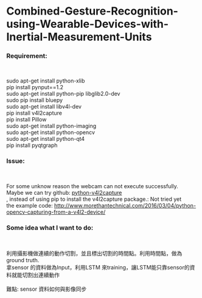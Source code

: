 # Combined-Gesture-Recognition-using-Wearable-Devices-with-Inertial-Measurement-Units
<h3>Requirement:</h3> <br />


  sudo apt-get install python-xlib<br />
  pip install pynput==1.2<br />
  sudo apt-get install python-pip libglib2.0-dev<br />
  sudo pip install bluepy<br />
  sudo apt-get install libv4l-dev<br />
  pip install v4l2capture<br />
  pip install Pillow<br />
  sudo apt-get install python-imaging<br />
  sudo apt-get install python-opencv<br />
  sudo apt-get install python-qt4<br />
  pip install pyqtgraph<br />
  
  
<h3>Issue: </h3><br />


  For some unknow reason the webcam can not execute successfully. <br />
  Maybe we can try github: <a href=https://github.com/gebart/python-v4l2capture> python-v4l2capture </a><br />
  , instead of using pip to install the v4l2capture package.: Not tried yet <br />
  the example code: http://www.morethantechnical.com/2016/03/04/python-opencv-capturing-from-a-v4l2-device/
<h3>Some idea what I want to do:</h3><br />


  利用攝影機做連續的動作切割，並且標出切割的時間點。利用時間點，做為ground truth. <br />
  拿sensor 的資料做為Input，利用LSTM 來training，讓LSTM能只靠sensor的資料就能切割出連續動作 <br />  
  難點: sensor 資料如何與影像同步 <br />



  
  
